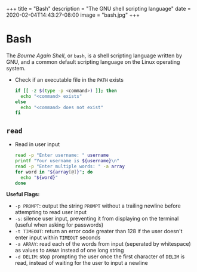 +++
title = "Bash"
description = "The GNU shell scripting language"
date = 2020-02-04T14:43:27-08:00
image = "bash.jpg"
+++

# Bash

The *Bourne Again Shell*, or `bash`, is a shell scripting language written by GNU, and a common default scripting language on the Linux operating system.

* Check if an executable file in the `PATH` exists

  ```sh
  if [[ -z $(type -p <command>) ]]; then
    echo "<command> exists"
  else
    echo "<command> does not exist"
  fi
  ```

## `read`

* Read in user input

  ```sh
  read -p "Enter username: " username
  printf "Your username is ${username}\n"
  read -p "Enter multiple words: " -a array
  for word in "${array[@]}"; do
    echo "${word}"
  done
  ```

**Useful Flags:**

* `-p PROMPT`: output the string `PROMPT` without a trailing newline before attempting to read user input
* `-s`: silence user input, preventing it from displaying on the terminal (useful when asking for passwords)
* `-t TIMEOUT`: return an error code greater than 128 if the user doesn't enter input within `TIMEOUT` seconds
* `-a ARRAY`: read each of the words from input (seperated by whitespace) as values to `ARRAY` instead of one long string
* `-d DELIM`: stop prompting the user once the first character of `DELIM` is read, instead of waiting for the user to input a newline
